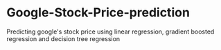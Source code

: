 # Google-Stock-Price-prediction
Predicting google's stock price using linear regression, gradient boosted regression and decision tree regression

